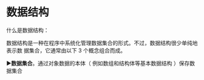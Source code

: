 # 数据结构

什么是数据结构：

数据结构是一种在程序中系统化管理数据集合的形式。不过，数据结构很少单纯地表示数 据集合，它通常由以下 3 个概念组合而成。

►**数据集合**。通过对象数据的本体（ 例如数组和结构体等基本数据结构 ）保存数据集合